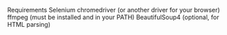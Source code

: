 Requirements
Selenium
chromedriver (or another driver for your browser)
ffmpeg (must be installed and in your PATH)
BeautifulSoup4 (optional, for HTML parsing)
